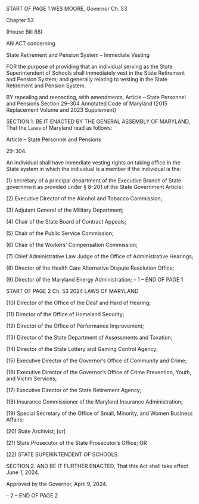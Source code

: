 START OF PAGE 1
WES MOORE, Governor Ch. 53

Chapter 53

(House Bill 88)

AN ACT concerning

State Retirement and Pension System – Immediate Vesting

FOR the purpose of providing that an individual serving as the State Superintendent of
Schools shall immediately vest in the State Retirement and Pension System; and
generally relating to vesting in the State Retirement and Pension System.

BY repealing and reenacting, with amendments,
Article – State Personnel and Pensions
Section 29–304
Annotated Code of Maryland
(2015 Replacement Volume and 2023 Supplement)

SECTION 1. BE IT ENACTED BY THE GENERAL ASSEMBLY OF MARYLAND,
That the Laws of Maryland read as follows:

Article – State Personnel and Pensions

29–304.

An individual shall have immediate vesting rights on taking office in the State
system in which the individual is a member if the individual is the:

(1) secretary of a principal department of the Executive Branch of State
government as provided under § 8–201 of the State Government Article;

(2) Executive Director of the Alcohol and Tobacco Commission;

(3) Adjutant General of the Military Department;

(4) Chair of the State Board of Contract Appeals;

(5) Chair of the Public Service Commission;

(6) Chair of the Workers’ Compensation Commission;

(7) Chief Administrative Law Judge of the Office of Administrative
Hearings;

(8) Director of the Health Care Alternative Dispute Resolution Office;

(9) Director of the Maryland Energy Administration;
– 1 –
END OF PAGE 1

START OF PAGE 2
Ch. 53 2024 LAWS OF MARYLAND

(10) Director of the Office of the Deaf and Hard of Hearing;

(11) Director of the Office of Homeland Security;

(12) Director of the Office of Performance Improvement;

(13) Director of the State Department of Assessments and Taxation;

(14) Director of the State Lottery and Gaming Control Agency;

(15) Executive Director of the Governor’s Office of Community and Crime;

(16) Executive Director of the Governor’s Office of Crime Prevention, Youth,
and Victim Services;

(17) Executive Director of the State Retirement Agency;

(18) Insurance Commissioner of the Maryland Insurance Administration;

(19) Special Secretary of the Office of Small, Minority, and Women Business
Affairs;

(20) State Archivist; [or]

(21) State Prosecutor of the State Prosecutor’s Office; OR

(22) STATE SUPERINTENDENT OF SCHOOLS.

SECTION 2. AND BE IT FURTHER ENACTED, That this Act shall take effect June
1, 2024.

Approved by the Governor, April 9, 2024.

– 2 –
END OF PAGE 2